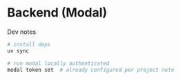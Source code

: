 # Backend (Modal)

Dev notes

```bash
# install deps
uv sync

# run modal locally authenticated
modal token set  # already configured per project note
```


